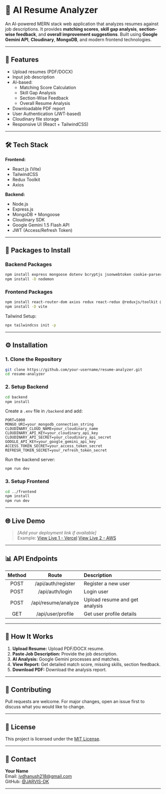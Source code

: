 # 🦰 AI Resume Analyzer

An AI-powered MERN stack web application that analyzes resumes against job descriptions. It provides **matching scores**, **skill gap analysis**, **section-wise feedback**, and **overall improvement suggestions**. Built using **Google Gemini API**, **Cloudinary**, **MongoDB**, and modern frontend technologies.

---

## 🚀 Features

- Upload resumes (PDF/DOCX)
- Input job description
- AI-based:
  - Matching Score Calculation
  - Skill Gap Analysis
  - Section-Wise Feedback
  - Overall Resume Analysis
- Downloadable PDF report
- User Authentication (JWT-based)
- Cloudinary file storage
- Responsive UI (React + TailwindCSS)

---

## 🛠️ Tech Stack

**Frontend:**
- React.js (Vite)
- TailwindCSS
- Redux Toolkit
- Axios

**Backend:**
- Node.js
- Express.js
- MongoDB + Mongoose
- Cloudinary SDK
- Google Gemini 1.5 Flash API
- JWT (Access/Refresh Token)

---

## 📆 Packages to Install

### Backend Packages

```bash
npm install express mongoose dotenv bcryptjs jsonwebtoken cookie-parser cloudinary multer streamifier axios cors
npm install -D nodemon
```

### Frontend Packages

```bash
npm install react-router-dom axios redux react-redux @reduxjs/toolkit @headlessui/react @heroicons/react tailwindcss postcss autoprefixer
npm install -D vite
```

Tailwind Setup:
```bash
npx tailwindcss init -p
```

---

## ⚙️ Installation

### 1. Clone the Repository
```bash
git clone https://github.com/your-username/resume-analyzer.git
cd resume-analyzer
```

### 2. Setup Backend
```bash
cd backend
npm install
```
Create a `.env` file in `/backend` and add:
```
PORT=5000
MONGO_URI=your_mongodb_connection_string
CLOUDINARY_CLOUD_NAME=your_cloudinary_name
CLOUDINARY_API_KEY=your_cloudinary_api_key
CLOUDINARY_API_SECRET=your_cloudinary_api_secret
GOOGLE_API_KEY=your_google_gemini_api_key
ACCESS_TOKEN_SECRET=your_access_token_secret
REFRESH_TOKEN_SECRET=your_refresh_token_secret
```
Run the backend server:
```bash
npm run dev
```

### 3. Setup Frontend
```bash
cd ../frontend
npm install
npm run dev
```

---

## 🌐 Live Demo

> _[Add your deployment link if available]_  
Example: [View Live 1 - Vercel](https://dhanushk-adya-ai.vercel.app)
        [View Live 2 - AWS](http://18.204.106.61/)

---

## 📊 API Endpoints

| Method | Route | Description |
|:------:|:-----:|:------------|
| POST | /api/auth/register | Register a new user |
| POST | /api/auth/login | Login user |
| POST | /api/resume/analyze | Upload resume and get analysis |
| GET  | /api/user/profile | Get user profile details |

---

## 🧬 How It Works

1. **Upload Resume:** Upload PDF/DOCX resume.
2. **Paste Job Description:** Provide the job description.
3. **AI Analysis:** Google Gemini processes and matches.
4. **View Report:** Get detailed match score, missing skills, section feedback.
5. **Download PDF:** Download the analysis report.

---

## 👥 Contributing

Pull requests are welcome. For major changes, open an issue first to discuss what you would like to change.

---

## 📄 License

This project is licensed under the [MIT License](LICENSE).

---

## 📩 Contact

**Your Name**  
Email: [jvdhanush218@gmail.com](mailto:jvdhanush218@gmail.com)  
GitHub: [@JARVIS-DK](https://github.com/JARVIS-DK)

---


